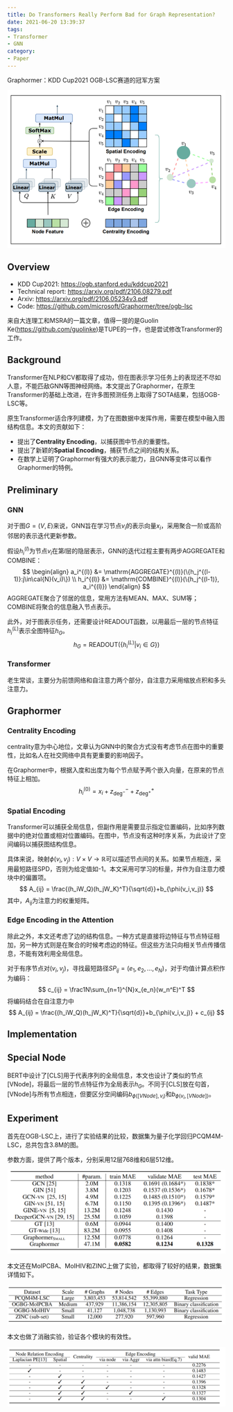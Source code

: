 ```yaml
---
title: Do Transformers Really Perform Bad for Graph Representation?
date: 2021-06-20 13:39:37
tags:
- Transformer
- GNN
category:
- Paper
---
```


Graphormer：KDD Cup2021 OGB-LSC赛道的冠军方案

<img src="Do-Transformers-Really-Perform-Bad-for-Graph-Representation/image-20210620141421029.png" alt="image-20210620141421029" style="zoom: 67%;" />

<!--more-->

## Overview

- KDD Cup2021: https://ogb.stanford.edu/kddcup2021
- Technical report: https://arxiv.org/pdf/2106.08279.pdf
- Arxiv: https://arxiv.org/pdf/2106.05234v3.pdf
- Code: https://github.com/microsoft/Graphormer/tree/ogb-lsc

来自大连理工和MSRA的一篇文章，值得一提的是Guolin Ke(<https://github.com/guolinke>)是TUPE的一作，也是尝试修改Transformer的工作。

## Background

Transformer在NLP和CV都取得了成功，但在图表示学习任务上的表现还不尽如人意，不能匹敌GNN等图神经网络。本文提出了Graphormer，在原生Transformer的基础上改进，在许多图预测任务上取得了SOTA结果，包括OGB-LSC等。

原生Transformer适合序列建模，为了在图数据中发挥作用，需要在模型中融入图结构信息。本文的贡献如下：

- 提出了**Centrality Encoding**，以捕获图中节点的重要性。
- 提出了新颖的**Spatial Encoding**，捕获节点之间的结构关系。
- 在数学上证明了Graphormer有强大的表示能力，且GNN等变体可以看作Graphormer的特例。

## Preliminary

### GNN

对于图$G=(V,E)$来说，GNN旨在学习节点$v_i$的表示向量$x_i$，采用聚合一阶或高阶邻居的表示迭代更新参数。

假设$h_i^{(l)}$为节点$v_i$在第$l$层的隐层表示，GNN的迭代过程主要有两步AGGREGATE和COMBINE：
$$
\begin{align}
a_i^{(l)} &= \mathrm{AGGREGATE}^{(l)}(\{h_j^{(l-1)}:j\in\cal{N}(v_i)\}) \\
h_i^{(l)} &= \mathrm{COMBINE}^{(l)}(\{h_j^{(l-1)}, a_i^{(l)})
\end{align}
$$
AGGREGATE聚合了邻居的信息，常用方法有MEAN、MAX、SUM等；COMBINE将聚合的信息融入节点表示。

此外，对于图表示任务，还需要设计READOUT函数，以用最后一层的节点特征$h_i^{(L)}$表示全图特征$h_G$。
$$
h_G = \mathrm{READOUT}(\{h_i^{(L)}|v_i\in G\})
$$


### Transformer

老生常谈，主要分为前馈网络和自注意力两个部分，自注意力采用缩放点积和多头注意力。

## Graphormer

### Centrality Encoding

centrality意为中心地位，文章认为GNN中的聚合方式没有考虑节点在图中的重要性，比如名人在社交网络中具有更重要的影响因子。

在Graphormer中，根据入度和出度为每个节点赋予两个嵌入向量，在原来的节点特征上相加。
$$
h_i^{(0)} = x_i + z_{\mathrm{deg}^-}^- + z_{\mathrm{deg}^+}^+
$$

### Spatial Encoding

Transformer可以捕获全局信息，但副作用是需要显示指定位置编码，比如序列数据中的绝对位置或相对位置编码。在图中，节点没有这种时序关系，为此设计了空间编码以捕获图结构信息。

具体来说，映射$\phi(v_i,v_j):V\times V\rightarrow \mathbb{R}$可以描述节点间的关系。如果节点相连，采用最短路径SPD，否则为给定值如-1。本文采用可学习的标量，并作为自注意力模块中的偏置项。
$$
A_{ij} = \frac{(h_iW_Q)(h_jW_K)^T}{\sqrt{d}}+b_{\phi(v_i,v_j)}
$$
其中，$A_{ij}$为注意力的权重矩阵。

### Edge Encoding in the Attention

除此之外，本文还考虑了边的结构信息。一种方式是直接将边特征与节点特征相加，另一种方式则是在聚合的时候考虑边的特征。但这些方法只向相关节点传播信息，不能有效利用全局信息。

对于有序节点对$(v_i, v_j)$，寻找最短路径$SP_{ij}=(e_1,e_2,\dots,e_N)$，对于均值计算点积作为编码：
$$
c_{ij} = \frac1N\sum_{n=1}^{N}x_{e_n}(w_n^E)^T
$$
将编码结合在自注意力中
$$
A_{ij} = \frac{(h_iW_Q)(h_jW_K)^T}{\sqrt{d}}+b_{\phi(v_i,v_j)} + c_{ij}
$$

## Implementation

## Special Node

BERT中设计了[CLS]用于代表序列的全局信息，本文也设计了类似的节点[VNode]，将最后一层的节点特征作为全局表示$h_G$。不同于[CLS]放在句首，[VNode]与所有节点相连，但要区分空间编码$b_{\phi([VNode],v_i)}$和$b_{\phi(v_i, [VNode])}$。

## Experiment

首先在OGB-LSC上，进行了实验结果的比较，数据集为量子化学回归PCQM4M-LSC，总共包含3.8M的图。

参数方面，提供了两个版本，分别采用12层768维和6层512维。

<img src="Do-Transformers-Really-Perform-Bad-for-Graph-Representation/image-20210620150651428.png" alt="image-20210620150651428" style="zoom: 67%;" />

本文还在MoIPCBA、MoIHIV和ZINC上做了实验，都取得了较好的结果，数据集详情如下。

<img src="Do-Transformers-Really-Perform-Bad-for-Graph-Representation/image-20210620151433362.png" alt="image-20210620151433362" style="zoom:67%;" />

本文也做了消融实验，验证各个模块的有效性。

<img src="Do-Transformers-Really-Perform-Bad-for-Graph-Representation/image-20210620151217795.png" alt="image-20210620151217795" style="zoom: 67%;" />
